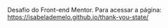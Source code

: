 Desafio do Front-end Mentor.
Para acessar a página:  https://isabelademelo.github.io/thank-you-state/

